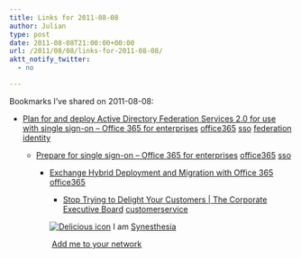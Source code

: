 ```yaml
---
title: Links for 2011-08-08
author: Julian
type: post
date: 2011-08-08T21:00:00+00:00
url: /2011/08/08/links-for-2011-08-08/
aktt_notify_twitter:
  - no

---
```

Bookmarks I&#8217;ve shared on 2011-08-08:

  * [Plan for and deploy Active Directory Federation Services 2.0 for use with single sign-on &#8211; Office 365 for enterprises][1] 
    [office365][2] [sso][3] [federation][4] [identity][5] </li> 
    
      * [Prepare for single sign-on &#8211; Office 365 for enterprises][6] 
        [office365][2] [sso][3] </li> 
        
          * [Exchange Hybrid Deployment and Migration with Office 365][7] 
            [office365][2] </li> 
            
              * [Stop Trying to Delight Your Customers | The Corporate Executive Board][8] 
                [customerservice][9] </li> </ul> 
                
                <p class="deliciouslink">
                  <a href="http://del.icio.us/synesthesia" title="See all my bookmarks on del.icio.us"><img src="https://www.synesthesia.co.uk/images/deliciousicon.jpg" alt="Delicious icon" /></a>&nbsp;I am <a href="http://del.icio.us/synesthesia" title="See all my bookmarks on del.icio.us">Synesthesia</a>
                </p>
                
                <p class="deliciouslink">
                  <a href="http://del.icio.us/network?add=synesthesia" title="Add me to your del.icio.us network"><img src="https://www.synesthesia.co.uk/images/add.gif" alt="" /></a>&nbsp;<a href="http://del.icio.us/network?add=synesthesia" title="Add me to your del.icio.us network">Add me to your network</a>
                </p>

 [1]: http://onlinehelp.microsoft.com/en-us/Office365-enterprises/ff652539.aspx
 [2]: http://www.delicious.com/synesthesia/office365
 [3]: http://www.delicious.com/synesthesia/sso
 [4]: http://www.delicious.com/synesthesia/federation
 [5]: http://www.delicious.com/synesthesia/identity
 [6]: http://onlinehelp.microsoft.com/en-us/Office365-enterprises/ff652540.aspx
 [7]: http://help.outlook.com/en-us/140/ff633682.aspx
 [8]: http://www.executiveboard.com/ccc-customer-effort/index.html
 [9]: http://www.delicious.com/synesthesia/customerservice
